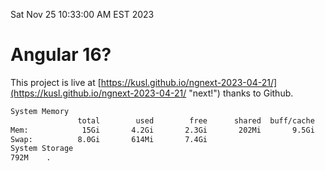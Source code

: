 Sat Nov 25 10:33:00 AM EST 2023

# Angular 16?


This project is live at [https://kusl.github.io/ngnext-2023-04-21/](https://kusl.github.io/ngnext-2023-04-21/ "next!") thanks to Github.

```bash
System Memory
               total        used        free      shared  buff/cache   available
Mem:            15Gi       4.2Gi       2.3Gi       202Mi       9.5Gi        11Gi
Swap:          8.0Gi       614Mi       7.4Gi
System Storage
792M	.
